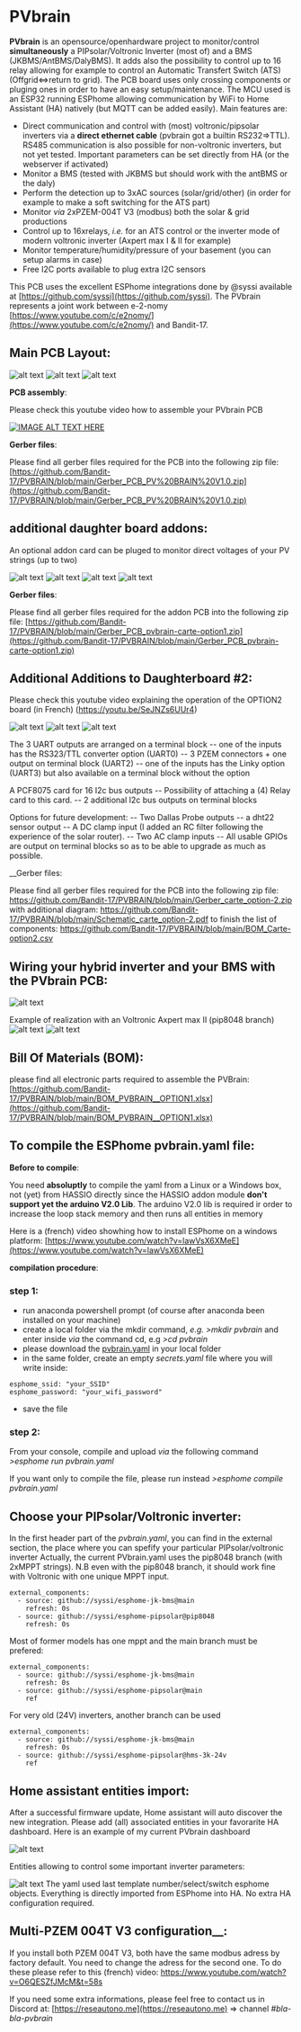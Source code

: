 # PVbrain

__PVbrain__ is an opensource/openhardware project to monitor/control __simultaneously__ a PIPsolar/Voltronic Inverter (most of) and a BMS (JKBMS/AntBMS/DalyBMS). It adds also the possibility to control up to 16 relay allowing for example to control an Automatic Transfert Switch (ATS) (Offgrid<=>return to grid). The PCB board uses only crossing components or pluging ones in order to have an easy setup/maintenance. The MCU used is an ESP32 running ESPhome allowing communication by WiFi to Home Assistant (HA) natively (but MQTT can be added easily). Main features are:

- Direct communication and control with (most) voltronic/pipsolar inverters via a __direct ethernet cable__ (pvbrain got a builtin RS232=>TTL). RS485 communication is also possible for non-voltronic inverters, but not yet tested. Important parameters can be set directly from HA (or the webserver if activated)
- Monitor a BMS (tested with JKBMS but should work with the antBMS or the daly)
- Perform the detection up to 3xAC sources (solar/grid/other) (in order for example to make a soft switching for the ATS part)
- Monitor _via_ 2xPZEM-004T V3 (modbus) both the solar & grid productions
- Control up to 16xrelays, _i.e._ for an ATS control or the inverter mode of modern voltronic inverter (Axpert max I & II for example)
- Monitor temperature/humidity/pressure of your basement (you can setup alarms in case)
- Free I2C ports available to plug extra I2C sensors

This PCB uses the excellent ESPhome integrations done by @syssi available at [https://github.com/syssi](https://github.com/syssi).
The PVbrain represents a joint work between e-2-nomy [https://www.youtube.com/c/e2nomy/](https://www.youtube.com/c/e2nomy/) and Bandit-17.

## __Main PCB Layout__:

![alt text](https://github.com/Bandit-17/PVBRAIN/blob/main/pvbrain1.JPG)
![alt text](https://github.com/Bandit-17/PVBRAIN/blob/main/pvbrain2.JPG)
![alt text](https://github.com/Bandit-17/PVBRAIN/blob/main/pvbrain3d.JPG)

__PCB assembly__:

Please check this youtube video how to assemble your PVbrain PCB

[![IMAGE ALT TEXT HERE](https://img.youtube.com/vi/L8BgsNVZh5w/0.jpg)](https://www.youtube.com/watch?v=L8BgsNVZh5w)

__Gerber files__:

Please find all gerber files required for the PCB into the following zip file:
[https://github.com/Bandit-17/PVBRAIN/blob/main/Gerber_PCB_PV%20BRAIN%20V1.0.zip](https://github.com/Bandit-17/PVBRAIN/blob/main/Gerber_PCB_PV%20BRAIN%20V1.0.zip)



## __additional daughter board addons__:

An optional addon card can be pluged to monitor direct voltages of your PV strings (up to two)

![alt text](https://github.com/Bandit-17/PVBRAIN/blob/main/pvbrain-option1.JPG)
![alt text](https://github.com/Bandit-17/PVBRAIN/blob/main/pvbrain-option1-arrière.JPG)
![alt text](https://github.com/Bandit-17/PVBRAIN/blob/main/pvbrain-option1-3D1.JPG)
![alt text](https://github.com/Bandit-17/PVBRAIN/blob/main/pvbrain-option1-3D2.JPG)

__Gerber files__:

Please find all gerber files required for the addon PCB into the following zip file:
[https://github.com/Bandit-17/PVBRAIN/blob/main/Gerber_PCB_pvbrain-carte-option1.zip](https://github.com/Bandit-17/PVBRAIN/blob/main/Gerber_PCB_pvbrain-carte-option1.zip)

## __Additional Additions to Daughterboard #2__:

Please check this youtube video explaining the operation of the OPTION2 board (in French)
 (https://youtu.be/SeJNZs6UUr4)

![alt text](https://github.com/Bandit-17/PVBRAIN/blob/main/option%202.PNG)
![alt text](https://github.com/Bandit-17/PVBRAIN/blob/main/option%202-2.PNG)
![alt text](https://github.com/Bandit-17/PVBRAIN/blob/main/option-2-3D.PNG)

The 3 UART outputs are arranged on a terminal block
-- one of the inputs has the RS323/TTL converter option (UART0)
-- 3 PZEM connectors + one output on terminal block (UART2)
-- one of the inputs has the Linky option (UART3) but also available on a terminal block without the option

A PCF8075 card for 16 I2c bus outputs
-- Possibility of attaching a (4) Relay card to this card.
-- 2 additional I2c bus outputs on terminal blocks

Options for future development:
-- Two Dallas Probe outputs
-- a dht22 sensor output
-- A DC clamp input (I added an RC filter following the experience of the solar router).
-- Two AC clamp inputs
-- All usable GPIOs are output on terminal blocks so as to be able to upgrade as much as possible.

__Gerber files:

Please find all gerber files required for the PCB into the following zip file: https://github.com/Bandit-17/PVBRAIN/blob/main/Gerber_carte_option-2.zip
with additional diagram: https://github.com/Bandit-17/PVBRAIN/blob/main/Schematic_carte_option-2.pdf
to finish the list of components: https://github.com/Bandit-17/PVBRAIN/blob/main/BOM_Carte-option2.csv

## __Wiring your hybrid inverter and your BMS__ with the PVbrain PCB:

![alt text](https://github.com/Bandit-17/PVBRAIN/blob/main/schema%20de%20c%C3%A2blage.jpg)

Example of realization with an Voltronic Axpert max II (pip8048 branch)
![alt text](https://github.com/Bandit-17/PVBRAIN/blob/main/20220505_113239.jpg)
![alt text](https://github.com/Bandit-17/PVBRAIN/blob/main/20220505_161247.jpg)


## __Bill Of Materials (BOM)__:
please find all electronic parts required to assemble the PVBrain:
[https://github.com/Bandit-17/PVBRAIN/blob/main/BOM_PVBRAIN__OPTION1.xlsx](https://github.com/Bandit-17/PVBRAIN/blob/main/BOM_PVBRAIN__OPTION1.xlsx)

## __To compile the ESPhome pvbrain.yaml file__:

__Before to compile__:

You need __absoluptly__ to compile the yaml from a Linux or a Windows box, not (yet) from HASSIO directly since the HASSIO addon module __don't support yet the arduino V2.0 Lib__. The arduino V2.0 lib is required ir order to increase the loop stack memory and then runs all entities in memory

Here is a (french) video showhing how to install ESPhome on a windows platform:
[https://www.youtube.com/watch?v=lawVsX6XMeE](https://www.youtube.com/watch?v=lawVsX6XMeE)

__compilation procedure__:

### step 1:
- run anaconda powershell prompt (of course after anaconda been installed on your machine)
- create a local folder via the mkdir command, _e.g._  _>mkdir pvbrain_    and enter inside _via_ the command cd, e.g _>cd pvbrain_
- please download the [pvbrain.yaml](https://github.com/Bandit-17/PVBRAIN/blob/main/pvbrain.yaml) in your local folder
- in the same folder, create an empty _secrets.yaml_ file where you will write inside:
```
esphome_ssid: "your_SSID"
esphome_password: "your_wifi_password"
```
- save the file

### step 2:
From your console, compile and upload _via_ the following command
_>esphome run pvbrain.yaml_

If you want only to compile the file, please run instead
_>esphome compile pvbrain.yaml_

## __Choose your PIPsolar/Voltronic inverter__:

In the first header part of the _pvbrain.yaml_, you can find in the external section, the place where you can spefify your particular PIPsolar/voltronic inverter
Actually, the current PVbrain.yaml uses the pip8048 branch (with 2xMPPT strings).
N.B even with the pip8048 branch, it should work fine with Voltronic with one unique MPPT input.

```
external_components:
  - source: github://syssi/esphome-jk-bms@main
    refresh: 0s
  - source: github://syssi/esphome-pipsolar@pip8048
    refresh: 0s
```
Most of former models has one mppt and the main branch must be prefered:
```
external_components:
  - source: github://syssi/esphome-jk-bms@main
    refresh: 0s
  - source: github://syssi/esphome-pipsolar@main
    ref
 ```   
For very old (24V) inverters, another branch can be used
```
external_components:
  - source: github://syssi/esphome-jk-bms@main
    refresh: 0s
  - source: github://syssi/esphome-pipsolar@hms-3k-24v
    ref
 ``` 

## __Home assistant entities import__:
After a successful firmware update, Home assistant will auto discover the new integration. Please add (all) associated entities in your favorarite HA dashboard. Here is an example of my current PVbrain dashboard

![alt text](https://github.com/Bandit-17/PVBRAIN/blob/main/HA_view_1.jpg)

Entities allowing to control some important inverter parameters: 

![alt text](https://github.com/Bandit-17/PVBRAIN/blob/main/HA_view_2.jpg)
The yaml used last template number/select/switch esphome objects. Everything is directly imported from ESPhome into HA. No extra HA configuration required.


## Multi-PZEM 004T V3 configuration__:
If you install both PZEM 004T V3, both have the same modbus adress by factory default. You need to change the adress for the second one.
To do these please refer to this (french) video:
https://www.youtube.com/watch?v=O6QESZfJMcM&t=58s



If you need some extra informations, please feel free to contact us in Discord at: [https://reseautono.me](https://reseautono.me)  => channel _#bla-bla-pvbrain_
